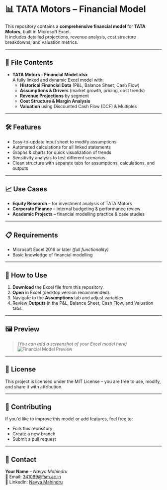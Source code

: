 # 📊 TATA Motors – Financial Model

This repository contains a **comprehensive financial model** for **TATA Motors**, built in Microsoft Excel.  
It includes detailed projections, revenue analysis, cost structure breakdowns, and valuation metrics.

---

## 📂 File Contents
- **TATA Motors – Financial Model.xlsx**  
  A fully linked and dynamic Excel model with:
  - **Historical Financial Data** (P&L, Balance Sheet, Cash Flow)
  - **Assumptions & Drivers** (market growth, pricing, cost trends)
  - **Revenue Projections** by segment
  - **Cost Structure & Margin Analysis**
  - **Valuation** using Discounted Cash Flow (DCF) & Multiples

---

## 🛠️ Features
- Easy-to-update input sheet to modify assumptions  
- Automated calculations for all linked statements  
- Graphs & charts for quick visualization of trends  
- Sensitivity analysis to test different scenarios  
- Clean structure with separate tabs for assumptions, calculations, and outputs

---

## 📈 Use Cases
- **Equity Research** – for investment analysis of TATA Motors  
- **Corporate Finance** – internal budgeting & performance review  
- **Academic Projects** – financial modelling practice & case studies

---

## 📋 Requirements
- Microsoft Excel 2016 or later *(full functionality)*  
- Basic knowledge of financial modelling

---

## 🚀 How to Use
1. **Download** the Excel file from this repository.  
2. **Open** in Excel (desktop version recommended).  
3. Navigate to the **Assumptions** tab and adjust variables.  
4. Review **Outputs** in the P&L, Balance Sheet, Cash Flow, and Valuation tabs.

---

## 🖼️ Preview
> *(You can add a screenshot of your Excel model here)*  
![Financial Model Preview](preview-image.png)

---

## 📜 License
This project is licensed under the MIT License – you are free to use, modify, and share it with attribution.

---

## 🤝 Contributing
If you'd like to improve this model or add features, feel free to:
- Fork this repository  
- Create a new branch  
- Submit a pull request

---

## 📧 Contact
**Your Name** – *Navya Mahindru*  
📩 Email: 341089@fsm.ac.in  
🔗 LinkedIn: [Navya Mahindru](https://www.linkedin.com/in/navyamahindru/)  
